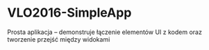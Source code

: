 # VLO2016-SimpleApp
Prosta aplikacja – demonstruje łączenie elementów UI z kodem oraz tworzenie przejść między widokami
